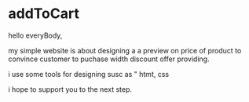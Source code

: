 # addToCart

hello everyBody,

my simple website is about designing a a preview
on price of product to convince customer to 
puchase width discount offer providing.


i use some tools for designing susc as 
" htmt, css

i hope to support you to the next step.

